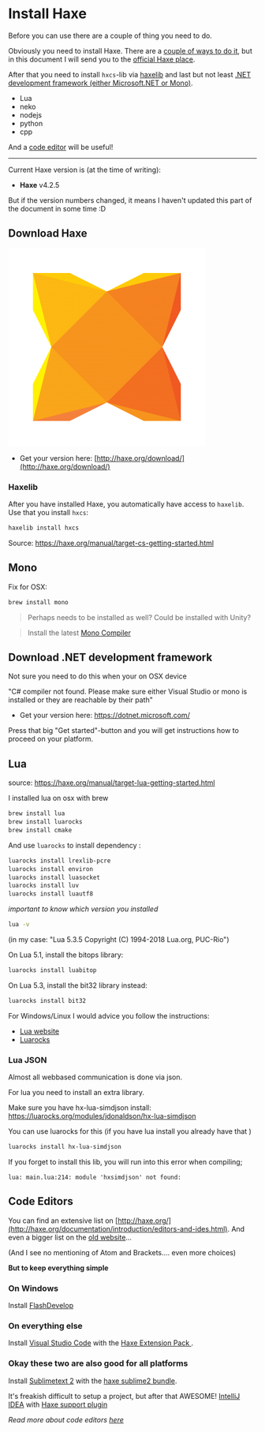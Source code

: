 # Install Haxe

Before you can use there are a couple of thing you need to do.

Obviously you need to install Haxe. There are a [couple of ways to do it](../haxe/installation.md), but in this document I will send you to the [official Haxe place](#haxe).

After that you need to install `hxcs`-lib via [haxelib](#haxelib) and last but not least [.NET development framework (either Microsoft.NET or Mono)](#cs).

- Lua
- neko
- nodejs
- python
- cpp

And a [code editor](#ide) will be useful!

---

Current Haxe version is (at the time of writing):

- **Haxe** v4.2.5

But if the version numbers changed, it means I haven't updated this part of the document in some time :D

<a name="haxe"></a>

## Download Haxe

![](../img/haxe_logo.png)

- Get your version here: [http://haxe.org/download/](http://haxe.org/download/)

<a name="haxelib"></a>

### Haxelib

After you have installed Haxe, you automatically have access to `haxelib`. Use that you install `hxcs`:

```bash
haxelib install hxcs
```

Source: <https://haxe.org/manual/target-cs-getting-started.html>

<a name="mono"></a>

## Mono

Fix for OSX:

```bash
brew install mono
```

> Perhaps needs to be installed as well? Could be installed with Unity?

> Install the latest <a href="https://www.mono-project.com/download/stable/">Mono Compiler</a> <br/>

<a name="cs"></a>

## Download .NET development framework

Not sure you need to do this when your on OSX device

"C# compiler not found. Please make sure either Visual Studio or mono is installed or they are reachable by their path"

- Get your version here: <https://dotnet.microsoft.com/>

Press that big "Get started"-button and you will get instructions how to proceed on your platform.

<a name="lua"></a>

## Lua

source: https://haxe.org/manual/target-lua-getting-started.html

I installed lua on osx with brew

```bash
brew install lua
brew install luarocks
brew install cmake
```

And use `luarocks` to install dependency :

```bash
luarocks install lrexlib-pcre
luarocks install environ
luarocks install luasocket
luarocks install luv
luarocks install luautf8
```

_important to know which version you installed_

```bash
lua -v
```

(in my case: "Lua 5.3.5 Copyright (C) 1994-2018 Lua.org, PUC-Rio")

On Lua 5.1, install the bitops library:

```bash
luarocks install luabitop
```

On Lua 5.3, install the bit32 library instead:

```bash
luarocks install bit32
```

For Windows/Linux I would advice you follow the instructions:

- [Lua website](https://www.lua.org/start.html#installing)
- [Luarocks](https://github.com/luarocks/luarocks/wiki/Download)

### Lua JSON

Almost all webbased communication is done via json.

For lua you need to install an extra library.

Make sure you have hx-lua-simdjson install: https://luarocks.org/modules/jdonaldson/hx-lua-simdjson

You can use luarocks for this (if you have lua install you already have that )

```bash
luarocks install hx-lua-simdjson
```

If you forget to install this lib, you will run into this error when compiling;

```
lua: main.lua:214: module 'hxsimdjson' not found:
```

<a name="ide"></a>

## Code Editors

You can find an extensive list on [http://haxe.org/](http://haxe.org/documentation/introduction/editors-and-ides.html).
And even a bigger list on the [old website](http://old.haxe.org/com/ide)...

(And I see no mentioning of Atom and Brackets.... even more choices)

**But to keep everything simple**

### On Windows

Install [FlashDevelop](http://www.flashdevelop.org/)

### On everything else

Install [Visual Studio Code](https://code.visualstudio.com/) with the [Haxe Extension Pack ](https://marketplace.visualstudio.com/items?itemName=vshaxe.haxe-extension-pack).

### Okay these two are also good for all platforms

Install [Sublimetext 2](http://sublimetext.com/) with the [haxe sublime2 bundle](https://github.com/clemos/haxe-sublime2-bundle).

It's freakish difficult to setup a project, but after that AWESOME!
[IntelliJ IDEA](http://www.jetbrains.com/idea/) with [Haxe support plugin](https://plugins.jetbrains.com/plugin/6873)

_Read more about code editors [here](../haxe/choosing-a-code-editor.md)_

